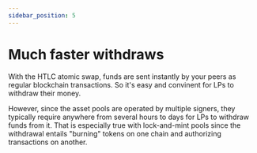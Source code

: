 ```yaml
---
sidebar_position: 5
---
```



# Much faster withdraws

With the HTLC atomic swap, funds are sent instantly by your peers as regular blockchain transactions. So it's easy and convinent for LPs to withdraw their money.

However, since the asset pools are operated by multiple signers, they typically require anywhere from several hours to days for LPs to withdraw funds from it. That is especially true with lock-and-mint pools since the withdrawal entails "burning" tokens on one chain and authorizing transactions on another.
